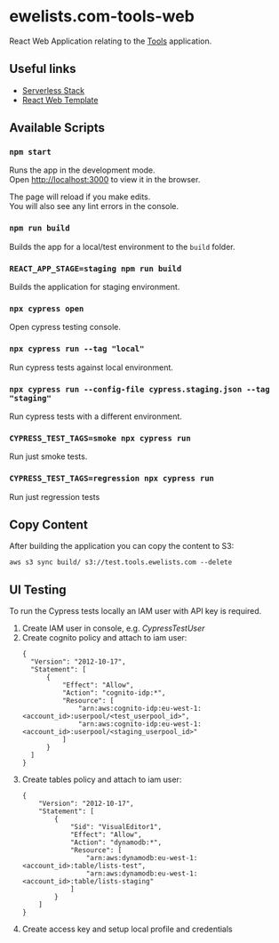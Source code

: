 # ewelists.com-tools-web

React Web Application relating to the [Tools](https://github.com/Alex-Burgess/ewelists.com-tools) application.

## Useful links
- [Serverless Stack](https://serverless-stack.com)
- [React Web Template](https://www.creative-tim.com/product/material-dashboard-react)

## Available Scripts

### `npm start`
Runs the app in the development mode.<br>
Open [http://localhost:3000](http://localhost:3000) to view it in the browser.

The page will reload if you make edits.<br>
You will also see any lint errors in the console.

### `npm run build`
Builds the app for a local/test environment to the `build` folder.

### `REACT_APP_STAGE=staging npm run build`
Builds the application for staging environment.

### `npx cypress open`
Open cypress testing console.

### `npx cypress run --tag "local"`
Run cypress tests against local environment.

### `npx cypress run --config-file cypress.staging.json --tag "staging"`
Run cypress tests with a different environment.

### `CYPRESS_TEST_TAGS=smoke npx cypress run`
Run just smoke tests.

### `CYPRESS_TEST_TAGS=regression npx cypress run`
Run just regression tests

## Copy Content
After building the application you can copy the content to S3:
```
aws s3 sync build/ s3://test.tools.ewelists.com --delete
```

## UI Testing
To run the Cypress tests locally an IAM user with API key is required.

1. Create IAM user in console, e.g. *CypressTestUser*
1. Create cognito policy and attach to iam user:
    ```
    {
      "Version": "2012-10-17",
      "Statement": [
          {
              "Effect": "Allow",
              "Action": "cognito-idp:*",
              "Resource": [
                  "arn:aws:cognito-idp:eu-west-1:<account_id>:userpool/<test_userpool_id>",
                  "arn:aws:cognito-idp:eu-west-1:<account_id>:userpool/<staging_userpool_id>"
              ]
          }
      ]
    }
    ```
1. Create tables policy and attach to iam user:
    ```
    {
        "Version": "2012-10-17",
        "Statement": [
            {
                "Sid": "VisualEditor1",
                "Effect": "Allow",
                "Action": "dynamodb:*",
                "Resource": [
                    "arn:aws:dynamodb:eu-west-1:<account_id>:table/lists-test",
                    "arn:aws:dynamodb:eu-west-1:<account_id>:table/lists-staging"
                ]
            }
        ]
    }
    ```
1. Create access key and setup local profile and credentials

